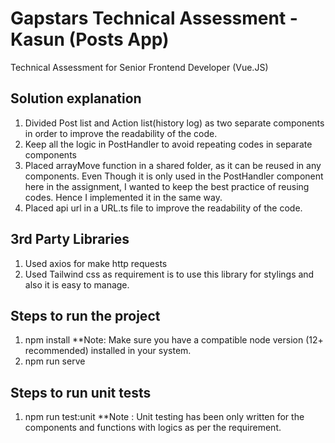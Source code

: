 # Gapstars Technical Assessment - Kasun (Posts App)
Technical Assessment for Senior Frontend Developer (Vue.JS)

## Solution explanation

1. Divided Post list and Action list(history log) as two separate components in order to improve the readability of the code.
2. Keep all the logic in PostHandler to avoid repeating codes in separate components
3. Placed arrayMove function in a shared folder, as it can be reused in any components. Even Though it is only used in the PostHandler component here in the assignment, I wanted to keep the best practice of reusing codes. Hence I implemented it in the same way. 
4. Placed api url in a URL.ts file to improve the readability of the code.


## 3rd Party Libraries

1. Used axios for make http requests
2. Used Tailwind css as requirement is to use this library for stylings and also it is easy to manage.


## Steps to run the project

1. npm install **Note: Make sure you have a compatible node version (12+ recommended) installed in your system.
2. npm run serve


## Steps to run unit tests

1. npm run test:unit
**Note : Unit testing has been only written for the components and functions with logics as per the requirement.
